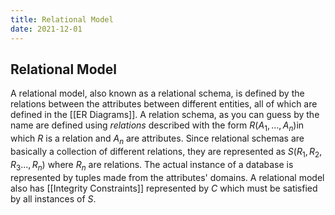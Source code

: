 ```yaml
---
title: Relational Model
date: 2021-12-01
---
```

## Relational Model
A relational model, also known as a relational schema, is defined by the relations between the attributes between different entities, all of which are defined in the [[ER Diagrams]]. A relation schema, as you can guess by the name are defined using *relations* described with the form $R(A_1,...,A_n)$in which $R$ is a relation and $A_n$ are attributes.  Since relational schemas are basically a collection of different relations, they are represented as $S(R_1, R_2, R_3 ..., R_n)$ where $R_n$ are relations. The actual instance of a database is represented by tuples made from the attributes' domains. A relational model also has [[Integrity Constraints]] represented by $C$ which must be satisfied by all instances of *S*.